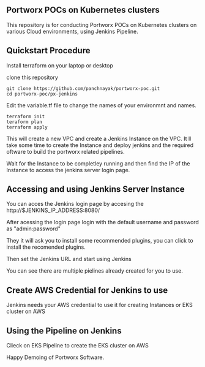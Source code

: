 ## Portworx POCs on Kubernetes clusters

This repository is for conducting Portworx POCs on Kubernetes clusters on various Cloud environments, using Jenkins Pipeline.

## Quickstart Procedure

Install terraform on your laptop or desktop

clone this repository
```
git clone https://github.com/panchnayak/portworx-poc.git
cd portworx-poc/px-jenkins
```
Edit the variable.tf file to change the names of your environmnt and names.

```
terraform init
teraform plan
terraform apply
```

This will create a  new VPC and create a Jenkins Instance on the VPC.
It ll take some time to create the Instance and deploy jenkins and the required oftware to build the portworx related pipelines.

Wait for the Instance to be completley running and then find the IP of the Instance to access the jenkins server login page.

## Accessing and using Jenkins Server Instance

You can acces the Jenkins login page by accesing the http://$JENKINS_IP_ADDRESS:8080/

After acessing the login page login with the default username and password as "admin:password"

They it will ask you to install some recommended plugins, you can click to install the recomended plugins.

Then set the Jenkins URL and start using Jenkins

You can see there are multiple pielines already created for you to use.

## Create AWS Credential for Jenkins to use

Jenkins needs your AWS credential to use it for creating Instances or EKS cluster on AWS

## Using the Pipeline on Jenkins

Clieck on EKS Pipeline to create the EKS cluster on AWS

Happy Demoing of Portworx Software.


